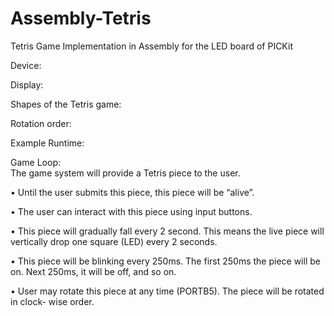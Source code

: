 # Assembly-Tetris
Tetris Game Implementation in Assembly for the LED board of PICKit

Device:  

Display:  

Shapes of the Tetris game:  

Rotation order:  

Example Runtime: 

Game Loop:  
The game system will provide a Tetris piece to the user.  

• Until the user submits this piece, this piece will be “alive”.  

• The user can interact with this piece using input buttons.  

• This piece will gradually fall every 2 second. This means the live piece will vertically drop one square (LED) every 2 seconds.  

• This piece will be blinking every 250ms. The first 250ms the piece will be on. Next 250ms, it will be off, and so on.  

• User may rotate this piece at any time (PORTB5). The piece will be rotated in clock- wise order.  

 
